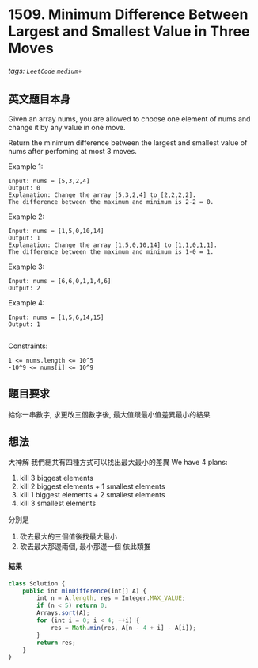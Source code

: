 # 1509. Minimum Difference Between Largest and Smallest Value in Three Moves
###### tags: `LeetCode` `medium+`

## 英文題目本身
Given an array nums, you are allowed to choose one element of nums and change it by any value in one move.

Return the minimum difference between the largest and smallest value of nums after perfoming at most 3 moves.

Example 1:
```
Input: nums = [5,3,2,4]
Output: 0
Explanation: Change the array [5,3,2,4] to [2,2,2,2].
The difference between the maximum and minimum is 2-2 = 0.
```
Example 2:
```
Input: nums = [1,5,0,10,14]
Output: 1
Explanation: Change the array [1,5,0,10,14] to [1,1,0,1,1]. 
The difference between the maximum and minimum is 1-0 = 1.
```
Example 3:
```
Input: nums = [6,6,0,1,1,4,6]
Output: 2
```
Example 4:
```
Input: nums = [1,5,6,14,15]
Output: 1
 
 ```
Constraints:
```
1 <= nums.length <= 10^5
-10^9 <= nums[i] <= 10^9
```
## 題目要求
給你一串數字, 求更改三個數字後, 最大值跟最小值差異最小的結果
## 想法
大神解
我們總共有四種方式可以找出最大最小的差異
We have 4 plans:
1. kill 3 biggest elements
2. kill 2 biggest elements + 1 smallest elements
3. kill 1 biggest elements + 2 smallest elements
4. kill 3 smallest elements

分別是
1. 砍去最大的三個值後找最大最小
2. 砍去最大那邊兩個, 最小那邊一個
依此類推
#### 結果
```javascript
class Solution {
    public int minDifference(int[] A) {
        int n = A.length, res = Integer.MAX_VALUE;
        if (n < 5) return 0;
        Arrays.sort(A);
        for (int i = 0; i < 4; ++i) {
            res = Math.min(res, A[n - 4 + i] - A[i]);
        }
        return res;
    }
}
```
